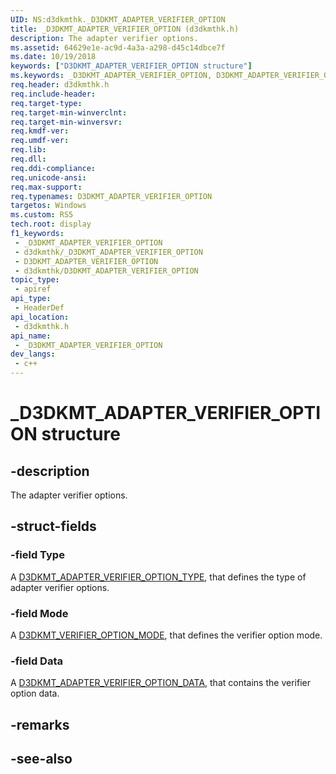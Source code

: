 ```yaml
---
UID: NS:d3dkmthk._D3DKMT_ADAPTER_VERIFIER_OPTION
title: _D3DKMT_ADAPTER_VERIFIER_OPTION (d3dkmthk.h)
description: The adapter verifier options.
ms.assetid: 64629e1e-ac9d-4a3a-a298-d45c14dbce7f
ms.date: 10/19/2018
keywords: ["D3DKMT_ADAPTER_VERIFIER_OPTION structure"]
ms.keywords: _D3DKMT_ADAPTER_VERIFIER_OPTION, D3DKMT_ADAPTER_VERIFIER_OPTION,
req.header: d3dkmthk.h
req.include-header: 
req.target-type: 
req.target-min-winverclnt: 
req.target-min-winversvr: 
req.kmdf-ver: 
req.umdf-ver: 
req.lib: 
req.dll: 
req.ddi-compliance: 
req.unicode-ansi: 
req.max-support: 
req.typenames: D3DKMT_ADAPTER_VERIFIER_OPTION
targetos: Windows
ms.custom: RS5
tech.root: display
f1_keywords:
 - _D3DKMT_ADAPTER_VERIFIER_OPTION
 - d3dkmthk/_D3DKMT_ADAPTER_VERIFIER_OPTION
 - D3DKMT_ADAPTER_VERIFIER_OPTION
 - d3dkmthk/D3DKMT_ADAPTER_VERIFIER_OPTION
topic_type:
 - apiref
api_type:
 - HeaderDef
api_location:
 - d3dkmthk.h
api_name:
 - _D3DKMT_ADAPTER_VERIFIER_OPTION
dev_langs:
 - c++
---
```


# _D3DKMT_ADAPTER_VERIFIER_OPTION structure


## -description

The adapter verifier options.

## -struct-fields

### -field Type

A [D3DKMT_ADAPTER_VERIFIER_OPTION_TYPE](ne-d3dkmthk-_d3dkmt_adapter_verifier_option_type.md), that defines the type of adapter verifier options.

### -field Mode

A [D3DKMT_VERIFIER_OPTION_MODE](ne-d3dkmthk-_d3dkmt_verifier_option_mode.md), that defines the verifier option mode.

### -field Data

 
A [D3DKMT_ADAPTER_VERIFIER_OPTION_DATA](ns-d3dkmthk-_d3dkmt_adapter_verifier_option_data.md), that contains the verifier option data.

## -remarks

## -see-also

